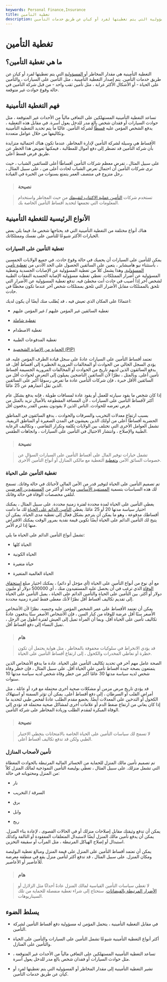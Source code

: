 ```yaml
---
keywords: Personal Finance,Insurance
title: تغطية التأمين
description: التغطية التأمينية هي مقدار المخاطر أو المسؤولية التي يتم تغطيتها لفرد أو كيان عن طريق خدمات التأمين.
---
```


# تغطية التأمين
## ما هي تغطية التأمين؟

التغطية التأمينية هي مقدار المخاطر أو [المسؤولية](/liability) التي يتم تغطيتها لفرد أو كيان عن طريق خدمات التأمين. يتم إصدار التغطية التأمينية ، مثل التأمين على السيارات ، والتأمين على الحياة - أو الأشكال الأكثر غرابة ، مثل تأمين ثقب واحد - من قبل شركة التأمين في حالة وقوع حوادث غير متوقعة.

## فهم التغطية التأمينية

تساعد التغطية التأمينية المستهلكين على التعافي مالياً من الأحداث غير المتوقعة ، مثل حوادث السيارات أو فقدان شخص بالغ مدر للدخل يعول أسرة. في مقابل هذه التغطية ، يدفع الشخص المؤمن عليه [قسطًا](/insurance-premium) لشركة التأمين. غالبًا ما يتم تحديد التغطية التأمينية وتكاليفها من خلال عوامل متعددة.

الأقساط هي وسيلة لشركة التأمين لإدارة المخاطر. عندما تكون هناك احتمالية متزايدة بأن شركة التأمين قد تضطر إلى دفع أموال للمطالبة ، فيمكنها تعويض هذا الخطر عن طريق فرض قسط أعلى.

على سبيل المثال ، تفرض معظم شركات التأمين أقساطًا أعلى للسائقين الشباب ، حيث ترى شركات التأمين أن احتمال تعرض الشباب لحادث أعلى من ، على سبيل المثال ، رجل متزوج في منتصف العمر يتمتع بسنوات من الخبرة في القيادة.

> ### نصيحة

> تستخدم شركات [التأمين عملية الاكتتاب لتقييمك](/underwriting) من حيث المخاطر واستخدام المعلومات التي تجمعها لتحديد أقساط التأمين الخاصة بك.

>

## الأنواع الرئيسية للتغطية التأمينية

هناك أنواع مختلفة من التغطية التأمينية التي قد يحتاجها شخص ما. فيما يلي بعض الخيارات الأكثر شيوعًا للتأمين على نفسك وممتلكاتك.

### تغطية التأمين على السيارات

يمكن للتأمين على السيارات أن يحميك في حالة وقوع حادث. في جميع الولايات الخمسين ، باستثناء نيو هامبشاير ، يتعين على السائقين الحصول على الحد الأدنى من [تغطية تأمين المسؤولية.](/automobile-liability-insurance) وهذا يشمل كلاً من تغطية المسؤولية عن الإصابات الجسدية وتغطية المسؤولية عن أضرار الممتلكات. تغطي تغطية مسؤولية الإصابة الجسدية النفقات الطبية لشخص آخر إذا أصيب في حادث أنت مخطئ فيه. تدفع تغطية المسؤولية عن الأضرار التي تلحق بالممتلكات مقابل الأضرار التي تلحق بممتلكات شخص آخر عندما تكون مخطئًا في حادث.

اعتمادًا على المكان الذي تعيش فيه ، قد يُطلب منك أيضًا أن يكون لديك:

- تغطية السائقين غير المؤمن عليهم / غير المؤمن عليهم

- [تغطية شاملة](/comprehensive-insurance)

- تغطية الاصطدام

- تغطية المدفوعات الطبية

- [الحماية من الإصابة الشخصية (PIP)](/personal-injury-protection-pip)

تعتمد أقساط التأمين على السيارات عادةً على سجل قيادة الطرف المؤمن عليه. قد يؤدي السجل الخالي من الحوادث أو المخالفات المرورية الخطيرة إلى أقساط أقل. قد يدفع السائقون الذين لديهم تاريخ من الحوادث أو المخالفات المرورية الجسيمة أقساط تأمين أعلى. وبالمثل ، نظرًا لأن السائقين الناضجين يميلون إلى التعرض لحوادث أقل من السائقين الأقل خبرة ، فإن شركات التأمين عادة ما تفرض رسومًا أكبر على السائقين الذين تقل أعمارهم عن 25 عامًا.

إذا كان شخص ما يقود سيارته للعمل أو يقود عادة لمسافات طويلة ، فإنه يدفع بشكل عام أكثر لأقساط التأمين على السيارات ، لأن المسافة المقطوعة بالأميال تزيد بالمثل من فرص تعرضه للحوادث. الناس الذين لا يقودون بنفس القدر يدفعون أقل.

بسبب ارتفاع معدلات التخريب والسرقات والحوادث ، يدفع السائقون في المناطق الحضرية أقساطًا أعلى من أولئك الذين يعيشون في المدن الصغيرة أو المناطق الريفية. تشمل العوامل الأخرى التي تختلف بين الولايات تكلفة وتكرار التقاضي ، وتكاليف الرعاية الطبية والإصلاح ، وانتشار الاحتيال في التأمين على السيارات ، واتجاهات الطقس.

> ### نصيحة

> تشمل خيارات توفير المال على أقساط التأمين على السيارات السؤال عن خصومات السائق الآمن [وتغطية](/bundling) التغطية مع مالكي المنازل أو أنواع التأمين الأخرى.

>

### تغطية التأمين على الحياة

تم تصميم التأمين على الحياة لتوفير قدر من الأمن المالي لأحبائك في حالة وفاتك. تسمح لك هذه السياسات بتسمية [المستفيد الأساسي](/primary-beneficiary) وواحد أو أكثر من [المستفيدين العرضيين](/contingent_beneficiary) لتلقي مخصصات الوفاة في حالة وفاتك.

يغطي التأمين على الحياة لمدة محددة لفترة زمنية محددة. على سبيل المثال ، يمكنك اختيار سياسة مدتها 20 أو 25 عامًا. يغطي [التأمين الدائم على الحياة](/permanentlife) لك ما دامت أقساطك مدفوعة ، وهو ما يمكن أن يترجم بشكل فعال إلى تغطية مدى الحياة. يمكن أن يتيح لك التأمين الدائم على الحياة أيضًا تكوين قيمة نقدية بمرور الوقت يمكنك الاقتراض منها إذا لزم الأمر.

تشمل أنواع التأمين الدائم على الحياة ما يلي:

- الحياة كلها

- الحياة الكونية

- حياة متغيرة

- الحياة العالمية المتغيرة

مع أي نوع من أنواع التأمين على الحياة (أي مؤجل أو دائم) ، يمكنك اختيار مبلغ [استحقاق الوفاة](/deathbenefit) الذي ترغب في أن يحصل عليه المستفيدون منك ، أي 500000 دولار أو مليون دولار أو أكثر. بين التأمين على الحياة والتأمين الدائم على الحياة ، يميل التأمين على الحياة إلى تقديم تكاليف أقساط أقل نظرًا لأنك مغطى فقط لفترة زمنية محددة.

يمكن أن تعتمد الأقساط على عمر الشخص المؤمن عليه وجنسه. نظرًا لأن الأشخاص الأصغر سنًا أقل عرضة للوفاة من كبار السن ، فإن الأشخاص الأصغر سنًا يدفعون عادةً تكاليف تأمين على الحياة أقل. وبما أن المرأة تميل إلى العيش لفترة أطول من الرجل ، تميل النساء إلى دفع أقساط أقل.

> ### هام

> قد يؤدي الانخراط في سلوكيات محفوفة بالمخاطر ، مثل هواية يحتمل أن تكون خطرة أو تعاطي المخدرات والكحول ، إلى ارتفاع أقساط التأمين على الحياة.

>

الصحة عامل مهم آخر في تحديد تكاليف التأمين على الحياة. عادة ما يدفع الأشخاص الذين يتمتعون بصحة جيدة أقساط تأمين على الحياة أقل. على سبيل المثال ، فإن خطر وفاة شخص لديه سياسة مدتها 30 عامًا أكبر من خطر وفاة شخص لديه سياسة مدتها 10 سنوات.

قد يؤدي تاريخ مرض مزمن أو مشكلات صحية أخرى محتملة مع فرد أو عائلة ، مثل أمراض القلب أو السرطان ، إلى دفع أقساط أعلى. يمكن أن تؤثر السمنة أو استهلاك الكحول أو التدخين على المعدلات أيضًا. يخضع مقدم الطلب عادةً لفحص طبي لتحديد ما إذا كان يعاني من ارتفاع ضغط الدم أو علامات أخرى لمشاكل صحية محتملة قد تؤدي إلى الوفاة المبكرة لمقدم الطلب وزيادة المخاطر على شركة التأمين.

> ### نصيحة

> لا تسمح لك سياسات التأمين على الحياة الخاصة بالامتحانات بتخطي الاختبار الطبي ولكن قد تدفع تكاليف أقساط أعلى.

>

### تأمين لأصحاب المنازل

تم تصميم تأمين مالك المنزل للحماية من الخسائر المالية المرتبطة بالحوادث المغطاة التي تشمل منزلك. على سبيل المثال ، تغطي بوليصة التأمين النموذجية لمالك المنزل كلاً من المنزل ومحتوياته في حالة:

- نار

- السرقة / التخريب

- برق

- وابل

- ريح

يمكن أن تدفع وثيقتك مقابل إصلاحات منزلك أو في الحالات القصوى ، لإعادة بناء المنزل. يمكن أن يدفع تأمين مالك المنزل أيضًا لاستبدال المتعلقات المفقودة أو التالفة وكذلك استبدال أو إصلاح الهياكل المرتبطة ، مثل المرآب أو سقيفة التخزين.

يمكن أن تعتمد أقساط التأمين على المنزل على قيمة المنزل ومبالغ تغطية البوليصة ومكان المنزل. على سبيل المثال ، قد تدفع أكثر لتأمين منزل يقع في منطقة معرضة للأعاصير أو الأعاصير.

> ### هام

> لا تغطي سياسات التأمين القياسية لمالك المنزل عادةً أحداثًا مثل الزلازل أو [الأضرار المرتبطة بالفيضانات](/flood-insurance). ستحتاج إلى شراء تغطية منفصلة للحماية من تلك السيناريوهات.

>

## يسلط الضوء

- في مقابل التغطية التأمينية ، يتحمل المؤمن له مسؤولية دفع أقساط التأمين لشركة التأمين.

- أكثر أنواع التغطية التأمينية شيوعًا تشمل التأمين على السيارات والتأمين على الحياة والتأمين على المنازل.

- تساعد التغطية التأمينية المستهلكين على التعافي مالياً من الأحداث غير المتوقعة ، مثل حوادث السيارات أو فقدان شخص بالغ مدر للدخل يعول أسرة.

- تشير التغطية التأمينية إلى مقدار المخاطر أو المسؤولية التي يتم تغطيتها لفرد أو كيان عن طريق خدمات التأمين.

